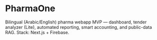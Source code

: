 # PharmaOne
Bilingual (Arabic/English) pharma webapp MVP — dashboard, tender analyzer (Lite), automated reporting, smart accounting, and public-data RAG. Stack: Next.js + Firebase.
